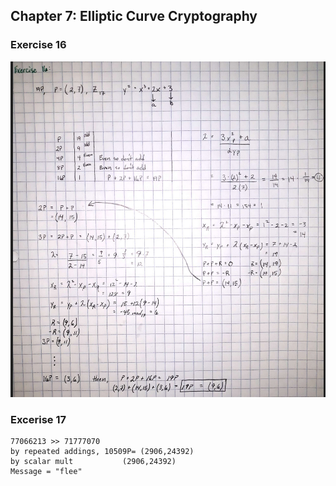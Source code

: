 ## Chapter 7: Elliptic Curve Cryptography
### Exercise 16
![](output/Exercise16.PNG)

### Excerise 17
```
77066213 >> 71777070
by repeated addings, 10509P= (2906,24392)
by scalar mult           (2906,24392)
Message = "flee"
```
